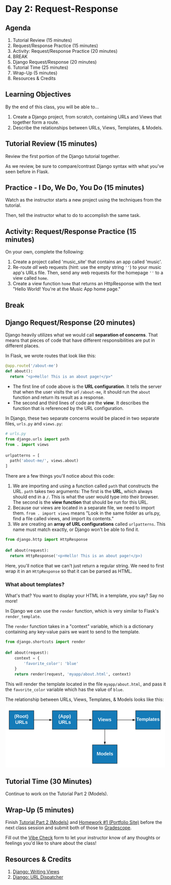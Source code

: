 # Day 2: Request-Response

## Agenda

1. Tutorial Review (15 minutes)
1. Request/Response Practice (15 minutes)
1. Activity: Request/Response Practice (20 minutes)
1. BREAK
1. Django Request/Response (20 minutes)
1. Tutorial Time (25 minutes)
1. Wrap-Up (5 minutes)
1. Resources & Credits

## Learning Objectives

By the end of this class, you will be able to...

1. Create a Django project, from scratch, containing URLs and Views that together form a route.
1. Describe the relationships between URLs, Views, Templates, & Models.

## Tutorial Review (15 minutes)

Review the first portion of the Django tutorial together.

As we review, be sure to compare/contrast Django syntax with what you've seen before in Flask.

## Practice - I Do, We Do, You Do (15 minutes)

Watch as the instructor starts a new project using the techniques from the tutorial.

Then, tell the instructor what to do to accomplish the same task.

## Activity: Request/Response Practice (15 minutes)

On your own, complete the following:

1. Create a project called 'music_site' that contains an app called 'music'.
1. Re-route _all_ web requests (hint: use the empty string `''`) to your music app's URLs file. Then, send any web requests for the homepage `''` to a view called `home`.
1. Create a view function `home` that returns an HttpResponse with the text "Hello World! You're at the Music App home page."

## Break

## Django Request/Response (20 minutes)

Django heavily utilizes what we would call **separation of concerns**. That means that pieces of code that have different responsibilities are put in different places.

In Flask, we wrote routes that look like this:

```py
@app.route('/about-me')
def about():
  return "<p>Hello! This is an about page!</p>"
```

- The first line of code above is the **URL configuration**. It tells the server that when the user visits the url `/about-me`, it should run the `about` function and return its result as a response.
- The second and third lines of code are the **view**. It describes the function that is referenced by the URL configuration.

In Django, these two separate concerns would be placed in two separate files, `urls.py` and `views.py`:

```py
# urls.py
from django.urls import path
from . import views

urlpatterns = [
  path('about-me/', views.about)
]
```

There are a few things you'll notice about this code:

1. We are importing and using a function called `path` that constructs the URL. `path` takes two arguments: The first is the **URL**, which always should end in a `/`. This is what the user would type into their browser. The second is the **view function** that should be run for this URL.
1. Because our views are located in a separate file, we need to import them. `from . import views` means "Look in the same folder as urls.py, find a file called views, and import its contents."
1. We are creating an **array of URL configurations** called `urlpatterns`. This name must match exactly, or Django won't be able to find it.

```py
from django.http import HttpResponse

def about(request):
  return HttpResponse('<p>Hello! This is an about page!</p>)
```

Here, you'll notice that we can't just return a regular string. We need to first wrap it in an `HttpResponse` so that it can be parsed as HTML.

### What about templates?

What's that? You want to display your HTML in a template, you say? Say no more!

In Django we can use the `render` function, which is very similar to Flask's `render_template`.

The `render` function takes in a "context" variable, which is a dictionary containing any key-value pairs we want to send to the template.

```py
from django.shortcuts import render

def about(request):
    context = {
        'favorite_color': 'blue'
    }
    return render(request, 'myapp/about.html', context)
```

This will render the template located in the file `myapp/about.html`, and pass it the `favorite_color` variable which has the value of `blue`.

The relationship between URLs, Views, Templates, & Models looks like this:

<img src="Lessons/Assets/views-urls.png" width="500">

## Tutorial Time (30 Minutes)

Continue to work on the Tutorial Part 2 (Models).

## Wrap-Up (5 minutes)

Finish [Tutorial Part 2 (Models)](https://docs.djangoproject.com/en/2.2/intro/tutorial02/) and [Homework #1 (Portfolio Site)](Projects/01-portfolio-site.md) before the next class session and submit both of those to [Gradescope](https://gradescope.com).

Fill out the [Vibe Check](https://make.sc/bew1.2-vibe-check) form to let your instructor know of any thoughts or feelings you'd like to share about the class!

## Resources & Credits

1. [Django: Writing Views](https://docs.djangoproject.com/en/3.0/topics/http/views/)
1. [Django: URL Dispatcher](https://docs.djangoproject.com/en/3.0/topics/http/urls/)